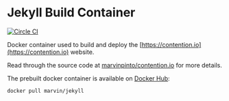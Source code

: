 # Jekyll Build Container

[![Circle CI](https://circleci.com/gh/marvinpinto/docker-jekyll.svg?style=svg)](https://circleci.com/gh/marvinpinto/docker-jekyll)

Docker container used to build and deploy the
[https://contention.io](https://contention.io) website.

Read through the source code at
[marvinpinto/contention.io](https://github.com/marvinpinto/contention.io) for
more details.

The prebuilt docker container is available on [Docker Hub](https://registry.hub.docker.com/u/marvin/jekyll):

```bash
docker pull marvin/jekyll
```
